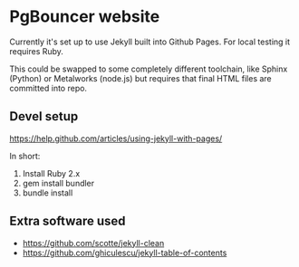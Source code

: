 # PgBouncer website

Currently it's set up to use Jekyll built into Github Pages.
For local testing it requires Ruby.

This could be swapped to some completely different toolchain,
like Sphinx (Python) or Metalworks (node.js) but requires
that final HTML files are committed into repo.

## Devel setup

https://help.github.com/articles/using-jekyll-with-pages/

In short:

1. Install Ruby 2.x
2. gem install bundler
3. bundle install

## Extra software used

* https://github.com/scotte/jekyll-clean
* https://github.com/ghiculescu/jekyll-table-of-contents

